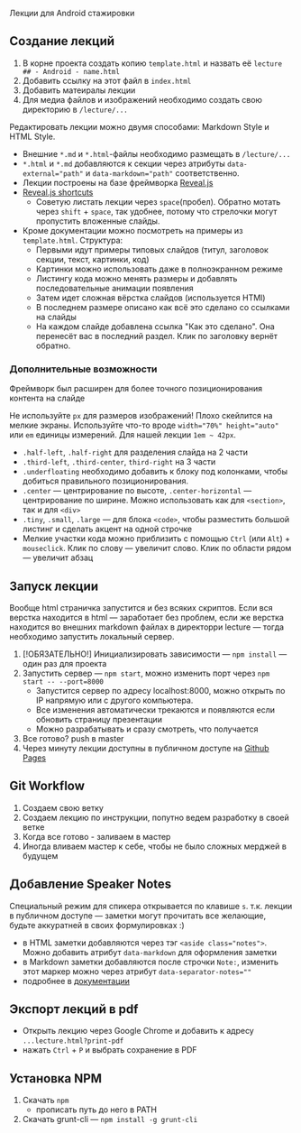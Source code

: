 Лекции для Android стажировки

## Создание лекций

1. В корне проекта создать копию `template.html` и назвать её `lecture ## - Android - name.html`
1. Добавить ссылку на этот файл в `index.html`
1. Добавить матеиралы лекции
1. Для медиа файлов и изображений необходимо создать свою директорию в `/lecture/...`

Редактировать лекции можно двумя способами: Markdown Style и HTML Style.

* Внешние `*.md` и `*.html`-файлы необходимо размещать в `/lecture/...`
* `*.html` и `*.md` добавляются к секции через атрибуты `data-external="path"` и `data-markdown="path"` соответственно.
* Лекции построены на базе фреймворка [Reveal.js](https://github.com/hakimel/reveal.js)
* [Reveal.js shortcuts](https://github.com/hakimel/reveal.js/wiki/Keyboard-Shortcuts)
    * Советую листать лекции через `space`(пробел). Обратно мотать через `shift` + `space`, так удобнее, потому что стрелочки могут пропустить вложенные слайды.
* Кроме документации можно посмотреть на примеры из `template.html`. Структура:
    * Первыми идут примеры типовых слайдов (титул, заголовок секции, текст, картинки, код)
    * Картинки можно использовать даже в полноэкранном режиме
    * Листингу кода можно менять размеры и добавлять последовательные анимации появления
    * Затем идет сложная вёрстка слайдов (используется HTMl)
    * В последнем размере описано как всё это сделано со ссылками на слайды
    * На каждом слайде добавлена ссылка "Как это сделано". Она перенесёт вас в последний раздел. Клик по заголовку вернёт обратно.

###  Дополнительные возможности

Фреймворк был расширен для более точного позиционирования контента на слайде

Не используйте `px` для размеров изображений! Плохо скейлится на мелкие экраны. Используйте что-то вроде `width="70%" height="auto"` или `em` единицы измерений.
Для нашей лекции `1em ~ 42px`.

* `.half-left`, `.half-right` для разделения слайда на 2 части
* `.third-left`, `.third-center`, `third-right` на 3 части
* `.underfloating` необходимо добавить к блоку под колонками, чтобы добиться правильного позиционирования.
* `.center` — центрирование по высоте, `.center-horizontal` — центрирование по ширине. Можно использовать как для `<section>`, так и для `<div>`
* `.tiny`, `.small`, `.large` — для блока `<code>`, чтобы разместить большой листинг и сделать акцент на одной строчке
* Мелкие участки кода можно приблизить с помощью `Ctrl` (или `Alt`) + `mouseclick`. Клик по слову — увеличит слово. Клик по области рядом — увеличит абзац

## Запуск лекции

Вообще html страничка запустится и без всяких скриптов. Если вся верстка находится в html — заработает без проблем, если же верстка находится во внешних markdown файлах в директорри lecture — тогда необходимо запустить локальный сервер.

1. [!ОБЯЗАТЕЛЬНО!] Инициализировать зависимости — `npm install` — один раз для проекта
1. Запустить сервер — `npm start`, можно изменить порт через `npm start -- --port=8000`
    * Запустится сервер по адресу localhost:8000, можно открыть по IP напрямую или с другого компьютера.
    * Все изменения автоматически трекаются и появляются если обновить страницу презентации
    * Можно разрабатывать и сразу смотреть, что получается
1. Все готово? push в master
1. Через минуту лекции доступны в публичном доступе на [Github Pages](https://noveogroup.github.io/university-android-presentations/)

## Git Workflow

1. Создаем свою ветку
1. Создаем лекцию по инструкции, попутно ведем разработку в своей ветке
1. Когда все готово - заливаем в мастер
1. Иногда вливаем мастер к себе, чтобы не было сложных мерджей в будущем

## Добавление Speaker Notes

Специальный режим для спикера открывается по клавише `s`. т.к. лекции в публичном доступе — заметки могут прочитать все желающие, будьте аккуратней в своих формулировках :)

* в HTML заметки добавляются через тэг `<aside class="notes">`. Можно добавить атрибут `data-markdown` для оформления заметки
* в Markdown заметки добавляются после строчки `Note:`, изменить этот маркер можно через атрибут `data-separator-notes=""`
* подробнее в [документации](https://github.com/hakimel/reveal.js/#speaker-notes)

## Экспорт лекций в pdf

* Открыть лекцию через Google Chrome и добавить к адресу `...lecture.html?print-pdf`
* нажать `Ctrl` + `P` и выбрать сохранение в PDF

## Установка NPM

1. Скачать `npm`
    * прописать путь до него в PATH
1. Скачать grunt-cli — `npm install -g grunt-cli`
